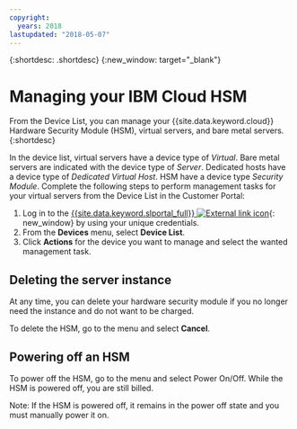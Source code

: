 ```yaml
---
copyright:
  years: 2018
lastupdated: "2018-05-07"
---
```


{:shortdesc: .shortdesc}
{:new_window: target="_blank"}

# Managing your IBM Cloud HSM

From the Device List, you can manage your {{site.data.keyword.cloud}} Hardware Security Module (HSM), virtual servers, and bare metal servers. 
{:shortdesc}

In the device list, virtual servers have a device type of *Virtual*. Bare metal servers are indicated with the device type of *Server*. Dedicated hosts have a device type of *Dedicated Virtual Host*. HSM have a device type *Security Module*. 
Complete the following steps to perform management tasks for your virtual servers from the Device List in the Customer Portal:  
1. Log in to the [{{site.data.keyword.slportal_full}} ![External link icon](../../icons/launch-glyph.svg "External link icon")](https://control.softlayer.com/){: new_window} by using your unique credentials. 
2. From the **Devices** menu, select **Device List**.
3. Click **Actions** for the device you want to manage and select the wanted management task.

## Deleting the server instance

At any time, you can delete your hardware security module if you no longer need the instance and do not want to be charged.

To delete the HSM, go to the menu and select **Cancel**.

## Powering off an HSM

To power off the HSM, go to the menu and select Power On/Off. While the HSM is powered off, you are still billed.

Note: If the HSM is powered off, it remains in the power off state and you must manually power it on.
